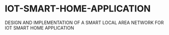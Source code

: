 # IOT-SMART-HOME-APPLICATION
DESIGN AND IMPLEMENTATION OF A SMART LOCAL AREA NETWORK FOR IOT SMART HOME APPLICATION
